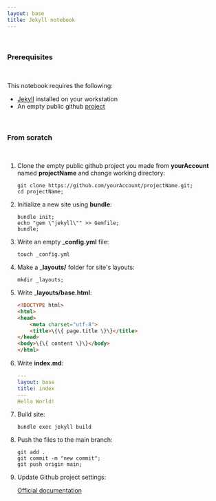 ```yaml
---
layout: base
title: Jekyll notebook
---
```


&nbsp;  

### <a name="1"></a>Prerequisites

&nbsp;  

This notebook requires the following:  

* [Jekyll](https://jekyllrb.com/docs/) installed on your workstation
* An empty public github [project](https://docs.github.com/en/repositories/creating-and-managing-repositories/creating-a-new-repository)

&nbsp;  

### <a name="2"></a>From scratch  

&nbsp;  

1. Clone the empty public github project you made from __yourAccount__ named __projectName__ and change working directory:

	```git clone https://github.com/yourAccount/projectName.git;```  
	```cd projectName;```

3. Initialize a new site using __bundle__:

	```bundle init;```  
	```echo "gem \"jekyll\"" >> Gemfile;```  
	```bundle;```  

4. Write an empty ___config.yml__ file:

	```touch _config.yml```

5. Make a ___layouts/__ folder for site's layouts:

	```mkdir _layouts;```

6. Write ___layouts/base.html__:

	```html
	<!DOCTYPE html>
	<html>
  	<head>
    	<meta charset="utf-8">
    	<title>\{\{ page.title \}\}</title>
  	</head>
  	<body>\{\{ content \}\}</body>
	</html>
	```

7. Write __index.md__:

	```yaml
	---
	layout: base
	title: index
	---
	Hello World!
	```

8. Build site:

	```bundle exec jekyll build```

9. Push the files to the main branch:

	```git add .```  
	```git commit -m "new commit";```  
	```git push origin main;```

10. Update Github project settings:

	[Official documentation](https://docs.github.com/en/pages/getting-started-with-github-pages/configuring-a-publishing-source-for-your-github-pages-site)

